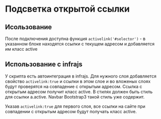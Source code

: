 # Подсветка открытой ссылки

## Исользование
После подключения доступна функция ```activelink('#selector')``` - в указанном блоке находятся ссылки с текущем адресом и добавляется им класс active

## Использование с infrajs
У скрипта есть автоинтеграция в infrajs.
Для нужного слоя добавляется свойство ```activelink:true``` и ссылки в этом слое и во вложеных слоях будут проверятся на совпадение с открытым адресом. 
Ссылка с открытым адресом получит класс active. 
В стилях должен быть стиль для ссылки a.active. Navbar Bootstrap3 такой стиль уже содержит.

Указав ```activelink:true``` для первого слоя, все ссылки на сайте при совпадении с открытым адресом будут получать класс active. 
